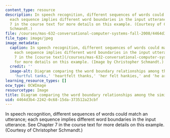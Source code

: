 ```yaml
---
content_type: resource
description: In speech recognition, different sequences of words could match an utterance;
  each sequence implies different word boundaries in the input utterance.  See Chapter
  7 in the course text for more details on this example. (Courtesy of Christopher
  Schmandt.)
file: /courses/mas-632-conversational-computer-systems-fall-2008/4464d3b422420c6815da373512a23cbf_mas-632f08-th.jpg
file_type: image/jpeg
image_metadata:
  caption: In speech recognition, different sequences of words could match an utterance;
    each sequence implies different word boundaries in the input utterance. See chapter
    7 in the [course text](/courses/mas-632-conversational-computer-systems-fall-2008/pages/readings)
    for more details on this example. (Image by Christopher Schmandt.)
  credit: ''
  image-alt: Diagram comparing the word boundary relationships among the similar utterances
    'hurtful tanks,' 'heartfelt thanks,' 'her felt hankies,' and 'he artfully banks.'
learning_resource_types: []
ocw_type: OCWImage
resourcetype: Image
title: Diagram comparing the word boundary relationships among the similar utterances
uid: 4464d3b4-2242-0c68-15da-373512a23cbf
---
```

In speech recognition, different sequences of words could match an utterance; each sequence implies different word boundaries in the input utterance.  See Chapter 7 in the course text for more details on this example. (Courtesy of Christopher Schmandt.)

